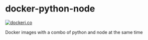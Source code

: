 # docker-python-node

[![dockeri.co](http://dockeri.co/image/austinpray/python-node)](https://hub.docker.com/r/austinpray/python-node/)

Docker images with a combo of python and node at the same time
